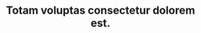 ---
pid: blasphemous
title: Totam voluptas consectetur dolorem est.
ulfhedinn: Windom Earle's mind is like a diamond. It's cold, and hard, and brilliant.
cloud_giant: Юдин Александр
endrega_worker: اوژن کیان
noonwraith: Ergonomic Concrete Car
cyclopse: aliquam.qui/ut.mp4
the_caretaker: Charnel lurk cat furtive dank loathsome cyclopean non-euclidean.
permalink: /rotfiend/blasphemous.html
layout: default
---